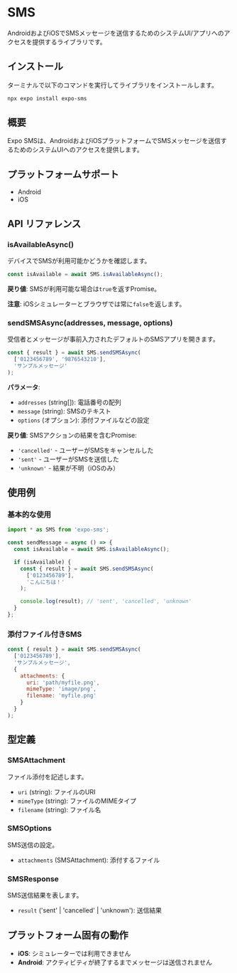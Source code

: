 # SMS

AndroidおよびiOSでSMSメッセージを送信するためのシステムUI/アプリへのアクセスを提供するライブラリです。

## インストール

ターミナルで以下のコマンドを実行してライブラリをインストールします。

```bash
npx expo install expo-sms
```

## 概要

Expo SMSは、AndroidおよびiOSプラットフォームでSMSメッセージを送信するためのシステムUIへのアクセスを提供します。

## プラットフォームサポート

- Android
- iOS

## API リファレンス

### isAvailableAsync()

デバイスでSMSが利用可能かどうかを確認します。

```javascript
const isAvailable = await SMS.isAvailableAsync();
```

**戻り値**: SMSが利用可能な場合は`true`を返すPromise。

**注意**: iOSシミュレーターとブラウザでは常に`false`を返します。

### sendSMSAsync(addresses, message, options)

受信者とメッセージが事前入力されたデフォルトのSMSアプリを開きます。

```javascript
const { result } = await SMS.sendSMSAsync(
  ['0123456789', '9876543210'],
  'サンプルメッセージ'
);
```

**パラメータ**:
- `addresses` (string[]): 電話番号の配列
- `message` (string): SMSのテキスト
- `options` (オプション): 添付ファイルなどの設定

**戻り値**: SMSアクションの結果を含むPromise:
- `'cancelled'` - ユーザーがSMSをキャンセルした
- `'sent'` - ユーザーがSMSを送信した
- `'unknown'` - 結果が不明（iOSのみ）

## 使用例

### 基本的な使用

```javascript
import * as SMS from 'expo-sms';

const sendMessage = async () => {
  const isAvailable = await SMS.isAvailableAsync();

  if (isAvailable) {
    const { result } = await SMS.sendSMSAsync(
      ['0123456789'],
      'こんにちは！'
    );

    console.log(result); // 'sent', 'cancelled', 'unknown'
  }
};
```

### 添付ファイル付きSMS

```javascript
const { result } = await SMS.sendSMSAsync(
  ['0123456789'],
  'サンプルメッセージ',
  {
    attachments: {
      uri: 'path/myfile.png',
      mimeType: 'image/png',
      filename: 'myfile.png'
    }
  }
);
```

## 型定義

### SMSAttachment

ファイル添付を記述します。

- `uri` (string): ファイルのURI
- `mimeType` (string): ファイルのMIMEタイプ
- `filename` (string): ファイル名

### SMSOptions

SMS送信の設定。

- `attachments` (SMSAttachment): 添付するファイル

### SMSResponse

SMS送信結果を表します。

- `result` ('sent' | 'cancelled' | 'unknown'): 送信結果

## プラットフォーム固有の動作

- **iOS**: シミュレーターでは利用できません
- **Android**: アクティビティが終了するまでメッセージは送信されません

